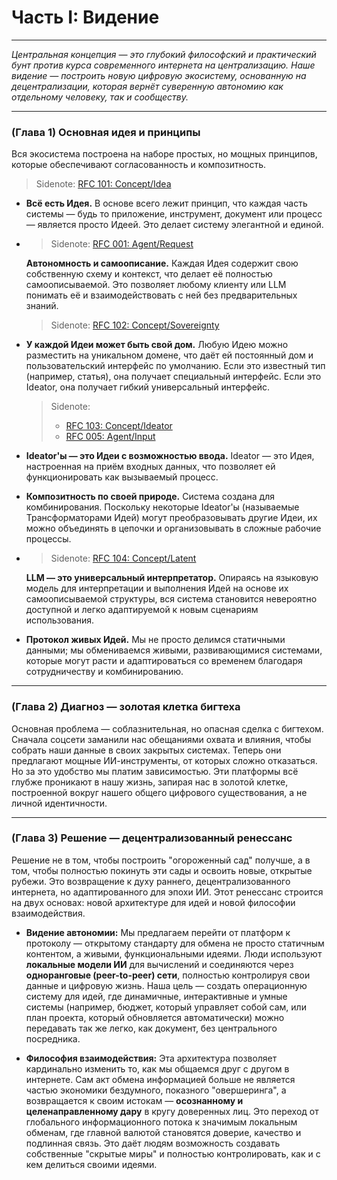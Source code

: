 # Часть I: Видение

---

_Центральная концепция — это глубокий философский и практический бунт против курса современного интернета на централизацию. Наше видение — построить новую цифровую экосистему, основанную на децентрализации, которая вернёт суверенную автономию как отдельному человеку, так и сообществу._

---

### (Глава 1) Основная идея и принципы

Вся экосистема построена на наборе простых, но мощных принципов, которые обеспечивают согласованность и композитность.

> Sidenote: [RFC 101: Concept/Idea](../rfc/101_concept_idea.md)

- **Всё есть Идея.** В основе всего лежит принцип, что каждая часть системы — будь то приложение, инструмент, документ или процесс — является просто Идеей. Это делает систему элегантной и единой.

- > Sidenote: [RFC 001: Agent/Request](../rfc/001_agent_request.md)

  **Автономность и самоописание.** Каждая Идея содержит свою собственную схему и контекст, что делает её полностью самоописываемой. Это позволяет любому клиенту или LLM понимать её и взаимодействовать с ней без предварительных знаний.

  > Sidenote: [RFC 102: Concept/Sovereignty](../rfc/102_concept_sovereignty.md)

- **У каждой Идеи может быть свой дом.** Любую Идею можно разместить на уникальном домене, что даёт ей постоянный дом и пользовательский интерфейс по умолчанию. Если это известный тип (например, статья), она получает специальный интерфейс. Если это Ideator, она получает гибкий универсальный интерфейс.
  > Sidenote:
  >
  > - [RFC 103: Concept/Ideator](../rfc/103_concept_ideator.md)
  > - [RFC 005: Agent/Input](../rfc/005_agent_input.md)
- **Ideator'ы — это Идеи с возможностью ввода.** Ideator — это Идея, настроенная на приём входных данных, что позволяет ей функционировать как вызываемый процесс.
- **Композитность по своей природе.** Система создана для комбинирования. Поскольку некоторые Ideator'ы (называемые Трансформаторами Идей) могут преобразовывать другие Идеи, их можно объединять в цепочки и организовывать в сложные рабочие процессы.

- > Sidenote: [RFC 104: Concept/Latent](../rfc/104_concept_latent_.md)

  **LLM — это универсальный интерпретатор.** Опираясь на языковую модель для интерпретации и выполнения Идей на основе их самоописываемой структуры, вся система становится невероятно доступной и легко адаптируемой к новым сценариям использования.

- **Протокол живых Идей.** Мы не просто делимся статичными данными; мы обмениваемся живыми, развивающимися системами, которые могут расти и адаптироваться со временем благодаря сотрудничеству и комбинированию.

---

### (Глава 2) Диагноз — золотая клетка бигтеха

Основная проблема — соблазнительная, но опасная сделка с бигтехом. Сначала соцсети заманили нас обещаниями охвата и влияния, чтобы собрать наши данные в своих закрытых системах. Теперь они предлагают мощные ИИ-инструменты, от которых сложно отказаться. Но за это удобство мы платим зависимостью. Эти платформы всё глубже проникают в нашу жизнь, запирая нас в золотой клетке, построенной вокруг нашего общего цифрового существования, а не личной идентичности.

---

### (Глава 3) Решение — децентрализованный ренессанс

Решение не в том, чтобы построить "огороженный сад" получше, а в том, чтобы полностью покинуть эти сады и освоить новые, открытые рубежи. Это возвращение к духу раннего, децентрализованного интернета, но адаптированного для эпохи ИИ. Этот ренессанс строится на двух основах: новой архитектуре для идей и новой философии взаимодействия.

- **Видение автономии:** Мы предлагаем перейти от платформ к протоколу — открытому стандарту для обмена не просто статичным контентом, а живыми, функциональными идеями. Люди используют **локальные модели ИИ** для вычислений и соединяются через **одноранговые (peer-to-peer) сети**, полностью контролируя свои данные и цифровую жизнь. Наша цель — создать операционную систему для идей, где динамичные, интерактивные и умные системы (например, бюджет, который управляет собой сам, или план проекта, который обновляется автоматически) можно передавать так же легко, как документ, без центрального посредника.

- **Философия взаимодействия:** Эта архитектура позволяет кардинально изменить то, как мы общаемся друг с другом в интернете. Сам акт обмена информацией больше не является частью экономики бездумного, показного "овершеринга", а возвращается к своим истокам — **осознанному и целенаправленному дару** в кругу доверенных лиц. Это переход от глобального информационного потока к значимым локальным обменам, где главной валютой становятся доверие, качество и подлинная связь. Это даёт людям возможность создавать собственные "скрытые миры" и полностью контролировать, как и с кем делиться своими идеями.